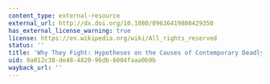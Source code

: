 ```yaml
---
content_type: external-resource
external_url: http://dx.doi.org/10.1080/09636419808429350
has_external_license_warning: true
license: https://en.wikipedia.org/wiki/All_rights_reserved
status: ''
title: 'Why They Fight: Hypotheses on the Causes of Contemporary Deadly Conflict'
uid: 9a012c38-de48-4820-96db-6004faaa0b9b
wayback_url: ''
---
```

